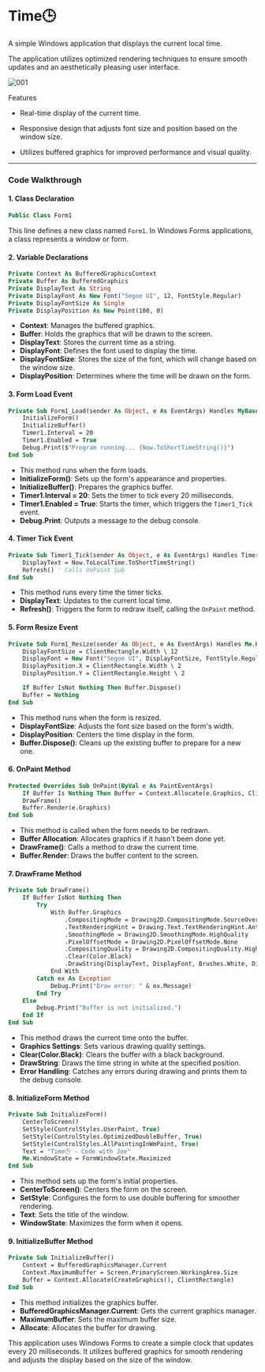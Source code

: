 # Time🕒

A simple Windows application that displays the current local time. 

The application utilizes optimized rendering techniques to ensure smooth updates and an aesthetically pleasing user interface.


![001](https://github.com/user-attachments/assets/92e3e427-61f7-4924-bf7e-c364bb192af0)


Features

- Real-time display of the current time.

- Responsive design that adjusts font size and position based on the window size.

- Utilizes buffered graphics for improved performance and visual quality.




---


### Code Walkthrough

#### 1. **Class Declaration**
```vb
Public Class Form1
```
This line defines a new class named `Form1`. In Windows Forms applications, a class represents a window or form.

#### 2. **Variable Declarations**
```vb
Private Context As BufferedGraphicsContext
Private Buffer As BufferedGraphics
Private DisplayText As String
Private DisplayFont As New Font("Segoe UI", 12, FontStyle.Regular)
Private DisplayFontSize As Single
Private DisplayPosition As New Point(100, 0)
```
- **Context**: Manages the buffered graphics.
- **Buffer**: Holds the graphics that will be drawn to the screen.
- **DisplayText**: Stores the current time as a string.
- **DisplayFont**: Defines the font used to display the time.
- **DisplayFontSize**: Stores the size of the font, which will change based on the window size.
- **DisplayPosition**: Determines where the time will be drawn on the form.

#### 3. **Form Load Event**
```vb
Private Sub Form1_Load(sender As Object, e As EventArgs) Handles MyBase.Load
    InitializeForm()
    InitializeBuffer()
    Timer1.Interval = 20
    Timer1.Enabled = True
    Debug.Print($"Program running... {Now.ToShortTimeString()}")
End Sub
```
- This method runs when the form loads.
- **InitializeForm()**: Sets up the form's appearance and properties.
- **InitializeBuffer()**: Prepares the graphics buffer.
- **Timer1.Interval = 20**: Sets the timer to tick every 20 milliseconds.
- **Timer1.Enabled = True**: Starts the timer, which triggers the `Timer1_Tick` event.
- **Debug.Print**: Outputs a message to the debug console.

#### 4. **Timer Tick Event**
```vb
Private Sub Timer1_Tick(sender As Object, e As EventArgs) Handles Timer1.Tick
    DisplayText = Now.ToLocalTime.ToShortTimeString()
    Refresh() ' Calls OnPaint Sub
End Sub
```
- This method runs every time the timer ticks.
- **DisplayText**: Updates to the current local time.
- **Refresh()**: Triggers the form to redraw itself, calling the `OnPaint` method.

#### 5. **Form Resize Event**
```vb
Private Sub Form1_Resize(sender As Object, e As EventArgs) Handles Me.Resize
    DisplayFontSize = ClientRectangle.Width \ 12
    DisplayFont = New Font("Segoe UI", DisplayFontSize, FontStyle.Regular)
    DisplayPosition.X = ClientRectangle.Width \ 2
    DisplayPosition.Y = ClientRectangle.Height \ 2

    If Buffer IsNot Nothing Then Buffer.Dispose()
    Buffer = Nothing
End Sub
```
- This method runs when the form is resized.
- **DisplayFontSize**: Adjusts the font size based on the form's width.
- **DisplayPosition**: Centers the time display in the form.
- **Buffer.Dispose()**: Cleans up the existing buffer to prepare for a new one.

#### 6. **OnPaint Method**
```vb
Protected Overrides Sub OnPaint(ByVal e As PaintEventArgs)
    If Buffer Is Nothing Then Buffer = Context.Allocate(e.Graphics, ClientRectangle)
    DrawFrame()
    Buffer.Render(e.Graphics)
End Sub
```
- This method is called when the form needs to be redrawn.
- **Buffer Allocation**: Allocates graphics if it hasn't been done yet.
- **DrawFrame()**: Calls a method to draw the current time.
- **Buffer.Render**: Draws the buffer content to the screen.

#### 7. **DrawFrame Method**
```vb
Private Sub DrawFrame()
    If Buffer IsNot Nothing Then
        Try
            With Buffer.Graphics
                .CompositingMode = Drawing2D.CompositingMode.SourceOver
                .TextRenderingHint = Drawing.Text.TextRenderingHint.AntiAlias
                .SmoothingMode = Drawing2D.SmoothingMode.HighQuality
                .PixelOffsetMode = Drawing2D.PixelOffsetMode.None
                .CompositingQuality = Drawing2D.CompositingQuality.HighQuality
                .Clear(Color.Black)
                .DrawString(DisplayText, DisplayFont, Brushes.White, DisplayPosition, AlineCenterMiddle)
            End With
        Catch ex As Exception
            Debug.Print("Draw error: " & ex.Message)
        End Try
    Else
        Debug.Print("Buffer is not initialized.")
    End If
End Sub
```
- This method draws the current time onto the buffer.
- **Graphics Settings**: Sets various drawing quality settings.
- **Clear(Color.Black)**: Clears the buffer with a black background.
- **DrawString**: Draws the time string in white at the specified position.
- **Error Handling**: Catches any errors during drawing and prints them to the debug console.

#### 8. **InitializeForm Method**
```vb
Private Sub InitializeForm()
    CenterToScreen()
    SetStyle(ControlStyles.UserPaint, True)
    SetStyle(ControlStyles.OptimizedDoubleBuffer, True)
    SetStyle(ControlStyles.AllPaintingInWmPaint, True)
    Text = "Time🕒 - Code with Joe"
    Me.WindowState = FormWindowState.Maximized
End Sub
```
- This method sets up the form's initial properties.
- **CenterToScreen()**: Centers the form on the screen.
- **SetStyle**: Configures the form to use double buffering for smoother rendering.
- **Text**: Sets the title of the window.
- **WindowState**: Maximizes the form when it opens.

#### 9. **InitializeBuffer Method**
```vb
Private Sub InitializeBuffer()
    Context = BufferedGraphicsManager.Current
    Context.MaximumBuffer = Screen.PrimaryScreen.WorkingArea.Size
    Buffer = Context.Allocate(CreateGraphics(), ClientRectangle)
End Sub
```
- This method initializes the graphics buffer.
- **BufferedGraphicsManager.Current**: Gets the current graphics manager.
- **MaximumBuffer**: Sets the maximum buffer size.
- **Allocate**: Allocates the buffer for drawing.


This application uses Windows Forms to create a simple clock that updates every 20 milliseconds. It utilizes buffered graphics for smooth rendering and adjusts the display based on the size of the window.













